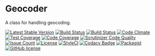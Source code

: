 # Geocoder
A class for handling geocoding.

[![Latest Stable Version](https://poser.pugx.org/geocoder/geocoder/v/stable)](https://packagist.org/packages/geocoder/geocoder)
[![Build Status](https://travis-ci.org/iranianpep/geocoder.svg?branch=master)](https://travis-ci.org/iranianpep/geocoder)
[![Build Status](https://scrutinizer-ci.com/g/iranianpep/geocoder/badges/build.png?b=master)](https://scrutinizer-ci.com/g/iranianpep/botonomous/build-status/master)
[![Code Climate](https://codeclimate.com/github/iranianpep/geocoder/badges/gpa.svg)](https://codeclimate.com/github/iranianpep/geocoder)
[![Test Coverage](https://codeclimate.com/github/iranianpep/geocoder/badges/coverage.svg)](https://codeclimate.com/github/iranianpep/geocoder/coverage)
[![Code Coverage](https://scrutinizer-ci.com/g/iranianpep/geocoder/badges/coverage.png?b=master)](https://scrutinizer-ci.com/g/iranianpep/botonomous/?branch=master)
[![Scrutinizer Code Quality](https://scrutinizer-ci.com/g/iranianpep/geocoder/badges/quality-score.png?b=master)](https://scrutinizer-ci.com/g/iranianpep/botonomous/?branch=master)
[![Issue Count](https://codeclimate.com/github/iranianpep/geocoder/badges/issue_count.svg)](https://codeclimate.com/github/iranianpep/geocoder)
[![License](https://poser.pugx.org/geocoder/geocoder/license)](https://packagist.org/packages/geocoder/geocoder)
[![StyleCI](https://styleci.io/repos/95418474/shield?branch=master)](https://styleci.io/repos/95418474)
[![Codacy Badge](https://api.codacy.com/project/badge/Grade/8575ff8e33034e0a81cedd9464ac359a)](https://www.codacy.com/app/iranianpep/geocoder?utm_source=github.com&amp;utm_medium=referral&amp;utm_content=iranianpep/geocoder&amp;utm_campaign=Badge_Grade)
[![Packagist](https://img.shields.io/packagist/dt/geocoder/geocoder.svg)](https://packagist.org/packages/geocoder/geocoder)
[![GitHub license](https://img.shields.io/badge/license-MIT-blue.svg)](https://raw.githubusercontent.com/iranianpep/geocoder/master/LICENSE)
